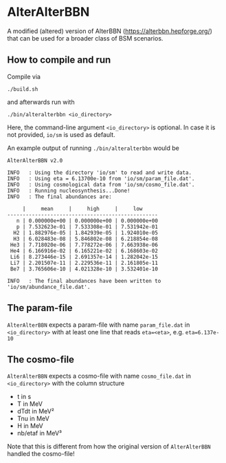 # AlterAlterBBN
A modified (altered) version of AlterBBN (https://alterbbn.hepforge.org/) that can be used for a broader class of BSM scenarios.

## How to compile and run
Compile via
```
./build.sh
```
and afterwards run with
```
./bin/alteralterbbn <io_directory>
```
Here, the command-line argument ``<io_directory>`` is optional. In case it is not provided, ``io/sm`` is used as default.

An example output of running ``./bin/alteralterbbn`` would be
```
AlterAlterBBN v2.0

INFO   : Using the directory 'io/sm' to read and write data.
INFO   : Using eta = 6.13700e-10 from 'io/sm/param_file.dat'.
INFO   : Using cosmological data from 'io/sm/cosmo_file.dat'.
INFO   : Running nucleosynthesis...Done!
INFO   : The final abundances are:

     |     mean     |     high     |     low
-------------------------------------------------
   n | 0.000000e+00 | 0.000000e+00 | 0.000000e+00
   p | 7.532623e-01 | 7.533308e-01 | 7.531942e-01
  H2 | 1.882976e-05 | 1.842939e-05 | 1.924010e-05
  H3 | 6.028483e-08 | 5.846802e-08 | 6.218854e-08
 He3 | 7.718020e-06 | 7.778272e-06 | 7.663938e-06
 He4 | 6.166916e-02 | 6.165221e-02 | 6.168603e-02
 Li6 | 8.273446e-15 | 2.691357e-14 | 1.282042e-15
 Li7 | 2.201507e-11 | 2.229536e-11 | 2.161805e-11
 Be7 | 3.765606e-10 | 4.021328e-10 | 3.532401e-10

INFO   : The final abundances have been written to 'io/sm/abundance_file.dat'.
```

## The param-file
``AlterAlterBBN`` expects a param-file with name ``param_file.dat`` in ``<io_directory>`` with at least one line that reads ``eta=<eta>``, e.g. ``eta=6.137e-10``

## The cosmo-file
``AlterAlterBBN`` expects a cosmo-file with name ``cosmo_file.dat`` in ``<io_directory>`` with the column structure
* t in s
* T in MeV
* dTdt in MeV²
* Tnu in MeV
* H in MeV
* nb/etaf in MeV³

Note that this is different from how the original version of ``AlterAlterBBN`` handled the cosmo-file!
